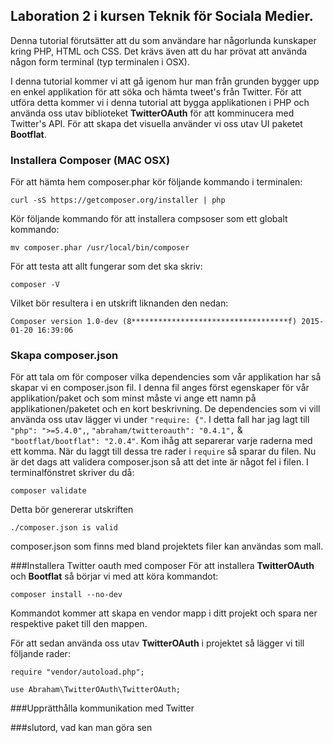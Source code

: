 Laboration 2 i kursen Teknik för Sociala Medier.
--------
Denna tutorial förutsätter att du som användare har någorlunda kunskaper kring PHP, HTML och CSS. Det krävs även att du har prövat att använda någon form terminal (typ terminalen i OSX).

I denna tutorial kommer vi att gå igenom hur man från grunden bygger upp en enkel applikation för att söka och hämta tweet's från Twitter. För att utföra detta kommer vi i denna tutorial att bygga applikationen i PHP och använda oss utav biblioteket **TwitterOAuth** för att komminucera med Twitter's API. För att skapa det visuella använder vi oss utav UI paketet **Bootflat**.


### Installera Composer (MAC OSX)
För att hämta hem composer.phar kör följande kommando i terminalen:
```
curl -sS https://getcomposer.org/installer | php
```

Kör följande kommando för att installera compsoser som ett globalt kommando:
```
mv composer.phar /usr/local/bin/composer
```

För att testa att allt fungerar som det ska skriv:
```
composer -V
```

Vilket bör resultera i en utskrift liknanden den nedan:
```
Composer version 1.0-dev (8***********************************f) 2015-01-20 16:39:06
```

### Skapa composer.json

För att tala om för composer vilka dependencies som vår applikation har så skapar vi en composer.json fil. I denna fil anges först egenskaper för vår applikation/paket och som minst måste vi ange ett namn på applikationen/paketet och en kort beskrivning. De dependencies som vi vill använda oss utav lägger vi under ``"require: {"``. I detta fall har jag lagt till ``"php": ">=5.4.0",``, ``"abraham/twitteroauth": "0.4.1",`` & ``"bootflat/bootflat": "2.0.4"``. Kom ihåg att separerar varje raderna med ett komma. När du laggt till dessa tre rader i `require` så sparar du filen. Nu är det dags att validera composer.json så att det inte är något fel i filen. I terminalfönstret skriver du då:
```
composer validate
```

Detta bör genererar utskriften 
```
./composer.json is valid
```

composer.json som finns med bland projektets filer kan användas som mall.

###Installera Twitter oauth med composer
För att installera **TwitterOAuth** och **Bootflat** så börjar vi med att köra kommandot:
```
composer install --no-dev
```
Kommandot kommer att skapa en vendor mapp i ditt projekt och spara ner respektive paket till den mappen.

För att sedan använda oss utav **TwitterOAuth** i projektet så lägger vi till följande rader:
```
require "vendor/autoload.php";

use Abraham\TwitterOAuth\TwitterOAuth;
```

###Upprätthålla kommunikation med Twitter


###slutord, vad kan man göra sen 


